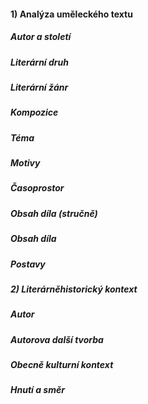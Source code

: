 #### 1) Analýza uměleckého textu
##### Autor a století
##### Literární druh
##### Literární žánr
##### Kompozice
##### Téma
##### Motivy
##### Časoprostor
##### Obsah díla (stručně)
##### Obsah díla
##### Postavy
##### 2) Literárněhistorický kontext
##### Autor
##### Autorova další tvorba
##### Obecně kulturní kontext
##### Hnutí a směr
